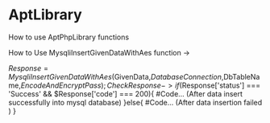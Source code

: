 # AptLibrary
How to use AptPhpLibrary functions

How to Use MysqliInsertGivenDataWithAes function ->

$Response = MysqliInsertGivenDataWithAes($GivenData,$DatabaseConnection,$DbTableName,$EncodeAndEncryptPass);
Check Response -> 
if($Response['status'] === 'Success' && $Response['code'] === 200){
  #Code... (After data insert successfully into mysql database)
}else{
  #Code...  (After data insertion failed )
}

